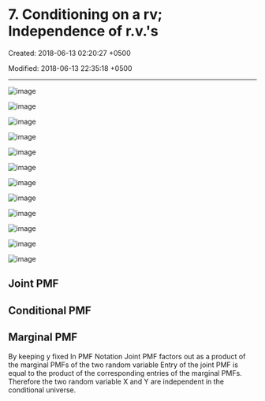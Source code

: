 # 7. Conditioning on a rv; Independence of r.v.'s

Created: 2018-06-13 02:20:27 +0500

Modified: 2018-06-13 22:35:18 +0500

---

![image](media/Intro---Syllabus_7.-Conditioning-on-a-rv;-Independence-of-r.v.'s-image1.png)

![image](media/Intro---Syllabus_7.-Conditioning-on-a-rv;-Independence-of-r.v.'s-image2.png)

![image](media/Intro---Syllabus_7.-Conditioning-on-a-rv;-Independence-of-r.v.'s-image3.png)

![image](media/Intro---Syllabus_7.-Conditioning-on-a-rv;-Independence-of-r.v.'s-image4.png)

![image](media/Intro---Syllabus_7.-Conditioning-on-a-rv;-Independence-of-r.v.'s-image5.png)

![image](media/Intro---Syllabus_7.-Conditioning-on-a-rv;-Independence-of-r.v.'s-image6.png)

![image](media/Intro---Syllabus_7.-Conditioning-on-a-rv;-Independence-of-r.v.'s-image7.png)

![image](media/Intro---Syllabus_7.-Conditioning-on-a-rv;-Independence-of-r.v.'s-image8.png)

![image](media/Intro---Syllabus_7.-Conditioning-on-a-rv;-Independence-of-r.v.'s-image9.png)

![image](media/Intro---Syllabus_7.-Conditioning-on-a-rv;-Independence-of-r.v.'s-image10.png)

![image](media/Intro---Syllabus_7.-Conditioning-on-a-rv;-Independence-of-r.v.'s-image11.png)

![image](media/Intro---Syllabus_7.-Conditioning-on-a-rv;-Independence-of-r.v.'s-image12.png)

## Joint PMF

## Conditional PMF

## Marginal PMF

By keeping y fixed
In PMF Notation
Joint PMF factors out as a product of the marginal PMFs of the two random variable
Entry of the joint PMF is equal to the product of the corresponding entries of the marginal PMFs. Therefore the two random variable X and Y are independent in the conditional universe.
